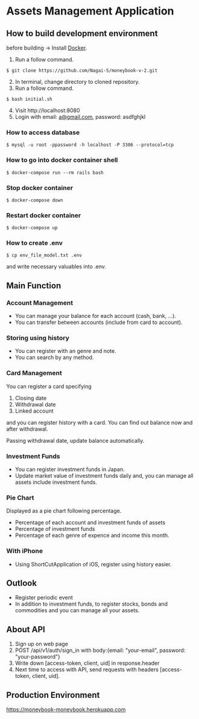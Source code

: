 # Assets Management Application

## How to build development environment
before building -> Install [Docker](https://hub.docker.com/editions/community/docker-ce-desktop-mac).

1. Run a follow command.
```
$ git clone https://github.com/Nagai-S/moneybook-v-2.git
```
2. In terminal, change directory to cloned repository.
3. Run a follow command.
```
$ bash initial.sh
```
4. Visit http://localhost:8080
5. Login with email: a@gmail.com, password: asdfghjkl


### How to access database
```
$ mysql -u root -ppassword -h localhost -P 3306 --protocol=tcp
```

### How to go into docker container shell
```
$ docker-compose run --rm rails bash
```

### Stop docker container
```
$ docker-compose down
```

### Restart docker container
```
$ docker-compose up
```

### How to create .env
```
$ cp env_file_model.txt .env
```
and write necessary valuables into .env.

## Main Function
### Account Management
* You can manage your balance for each account (cash, bank, ...).
* You can transfer between accounts (include from card to account).

### Storing using history
* You can register with an genre and note.
* You can search by any method.

### Card Management
You can register a card specifying
1. Closing date
2. Withdrawal date
3. Linked account

and you can register history with a card.
You can find out balance now and after withdrawal.

Passing withdrawal date, update balance automatically.

### Investment Funds
* You can register investment funds in Japan.
* Update market value of investment funds daily and, you can manage all assets include investment funds. 

### Pie Chart
Displayed as a pie chart following percentage.
* Percentage of each account and investment funds of assets
* Percentage of investment funds
* Percentage of each genre of expence and income this month.

### With iPhone
* Using ShortCutApplication of iOS, register using history easier.

## Outlook
* Register periodic event
* In addition to investment funds, to register stocks, bonds and commodities and you can manage all your assets.

## About API
1. Sign up on web page
2. POST /api/v1/auth/sign_in with body:{email: "your-email", password: "your-password"}
3. Write down [access-token, client, uid] in response.header
4. Next time to access with API, send requests with headers [access-token, client, uid].

## Production Environment
https://moneybook-moneybook.herokuapp.com

